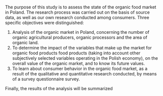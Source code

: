 The purpose of this study is to assess the state of the organic food market in Poland. The research process was carried out on the basis of source data, as well as our own research conducted among consumers. Three specific objectives were distinguished:

1. Analysis of the organic market in Poland, concerning the number of organic 
agricultural producers, organic processors and the area of organic 
land. 
2. To determine the impact of the variables that make up the market for organic food products 
food products (taking into account other subjectively selected variables 
operating in the Polish economy), on the overall value of the organic market, 
and to know its future values. 
3. To learn about consumer behavior in the organic food market, as a result of the 
qualitative and quantitative research conducted, by means of a survey 
questionnaire survey.

Finally, the results of the analysis will be summarized
